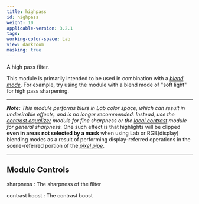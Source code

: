 ```yaml
---
title: highpass
id: highpass
weight: 10
applicable-version: 3.2.1
tags: 
working-color-space: Lab
view: darkroom
masking: true
---
```


A high pass filter. 

This module is primarily intended to be used in combination with a [_blend mode_](../../darkroom/masking-and-blending/blend-modes.md). For example, try using the module with a blend mode of "soft light" for high pass sharpening.

---

_**Note:** This module performs blurs in Lab color space, which can result in undesirable effects, and is no longer recommended. Instead, use the [contrast equalizer](./contrast-equalizer.md) module for fine sharpness or the [local contrast](./local-contrast.md) module for general sharpness._  One such effect is that highlights will be clipped **even in areas not selected by a mask** when using Lab or RGB(display) blending modes as a result of performing display-referred operations in the scene-referred portion of the [_pixel pipe_](../../darkroom/pixelpipe/the-pixelpipe-and-module-order.md).

---

## Module Controls

sharpness
: The sharpness of the filter

contrast boost
: The contrast boost
